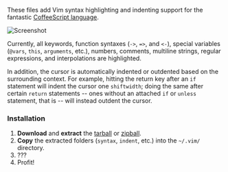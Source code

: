 These files add Vim syntax highlighting and indenting support for the fantastic
[CoffeeScript language](http://coffeescript.org).

![Screenshot](http://i.imgur.com/9T58b.png)

Currently, all keywords, function syntaxes (`->`, `=>`, and `<-`), special
variables (`@vars`, `this`, `arguments`, etc.), numbers, comments, multiline
strings, regular expressions, and interpolations are highlighted.

In addition, the cursor is automatically indented or outdented based on the
surrounding context. For example, hitting the return key after an `if` statement
will indent the cursor one `shiftwidth`; doing the same after certain `return`
statements -- ones without an attached `if` or `unless` statement, that is --
will instead outdent the cursor.

### Installation

1. **Download** and **extract** the [tarball] or [zipball].
2. **Copy** the extracted folders (`syntax`, `indent`, etc.) into the `~/.vim/`
   directory.
3. ???
4. Profit!

[tarball]: http://github.com/kchmck/vim-coffee-script/tarball/master
[zipball]: http://github.com/kchmck/vim-coffee-script/zipball/master
